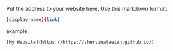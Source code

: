 Put the address to your website here. Use this markdown format:

```bash
[display-name](link)
```

example:
```bash
[My Website](https://https://shervinataeian.github.io/)
```